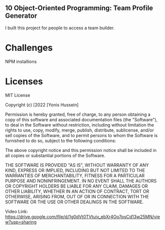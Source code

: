 ## 10 Object-Oriented Programming: Team Profile Generator

I built this project for people to access a team builder.

# Challenges 

NPM installions

# Licenses

MIT License

Copyright (c) [2022 [Yonis Hussein]

Permission is hereby granted, free of charge, to any person obtaining a copy of this software and associated documentation files (the "Software"), to deal in the Software without restriction, including without limitation the rights to use, copy, modify, merge, publish, distribute, sublicense, and/or sell copies of the Software, and to permit persons to whom the Software is furnished to do so, subject to the following conditions:

The above copyright notice and this permission notice shall be included in all copies or substantial portions of the Software.

THE SOFTWARE IS PROVIDED "AS IS", WITHOUT WARRANTY OF ANY KIND, EXPRESS OR IMPLIED, INCLUDING BUT NOT LIMITED TO THE WARRANTIES OF MERCHANTABILITY, FITNESS FOR A PARTICULAR PURPOSE AND NONINFRINGEMENT. IN NO EVENT SHALL THE AUTHORS OR COPYRIGHT HOLDERS BE LIABLE FOR ANY CLAIM, DAMAGES OR OTHER LIABILITY, WHETHER IN AN ACTION OF CONTRACT, TORT OR OTHERWISE, ARISING FROM, OUT OF OR IN CONNECTION WITH THE SOFTWARE OR THE USE OR OTHER DEALINGS IN THE SOFTWARE.

Video Link: https://drive.google.com/file/d/1g0dVt0TVtuiv_ebXr4Oo7psCd13w25MN/view?usp=sharing

